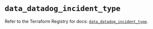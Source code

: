 # `data_datadog_incident_type`

Refer to the Terraform Registry for docs: [`data_datadog_incident_type`](https://registry.terraform.io/providers/datadog/datadog/3.75.0/docs/data-sources/incident_type).
